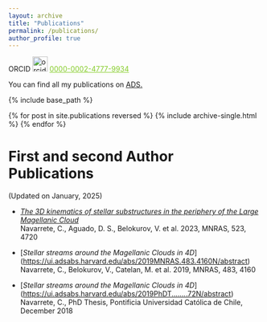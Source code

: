 ```yaml
---
layout: archive
title: "Publications"
permalink: /publications/
author_profile: true
---
```

ORCID <img src="https://orcid.org/assets/vectors/orcid.logo.icon.svg" alt="orcid" width="30"/> <a href="https://orcid.org/0000-0002-4777-9934" style="color:#84CC27">0000-0002-4777-9934</a>

You can find all my publications on <u><a href="https://ui.adsabs.harvard.edu/search/filter_author_facet_hier_fq_author=NOT&filter_author_facet_hier_fq_author=(*%3A*%20NOT%20author_facet_hier%3A%221%2FNavarrete%2C%20C%2FNavarrete%2C%20Carolina%22)&filter_author_facet_hier_fq_author=author_facet_hier%3A%221%2FNavarrete%2C%20C%2FNavarrete%2C%20C%C3%A9sar%20O%22&filter_database_fq_database=NOT&filter_database_fq_database=((database%3Aastronomy%20OR%20database%3Aphysics)%20NOT%20database%3A%22earthscience%22)&filter_database_fq_database=database%3A%22physics%22&fq=%7B!type%3Daqp%20v%3D%24fq_database%7D&fq=%7B!type%3Daqp%20v%3D%24fq_author%7D&fq_author=((*%3A*%20NOT%20author_facet_hier%3A%221%2FNavarrete%2C%20C%2FNavarrete%2C%20Carolina%22)%20NOT%20author_facet_hier%3A%221%2FNavarrete%2C%20C%2FNavarrete%2C%20C%C3%A9sar%20O%22)&fq_database=(((database%3Aastronomy%20OR%20database%3Aphysics)%20NOT%20database%3A%22earthscience%22)%20NOT%20database%3A%22physics%22)&q=%20author%3A%22Navarrete%2C%20C%22&sort=date%20desc%2C%20bibcode%20desc&p_=0">ADS</a>.</u>

{% include base_path %}

{% for post in site.publications reversed %}
  {% include archive-single.html %}
{% endfor %}

First and second Author Publications
=========================

(Updated on January, 2025)

* [*The 3D kinematics of stellar substructures in the periphery of the Large Magellanic Cloud*](https://ui.adsabs.harvard.edu/abs/2023MNRAS.523.4720N/abstract)
<br>Navarrete, C., Aguado, D. S., Belokurov, V. et al. 2023, MNRAS, 523, 4720

* [*Stellar streams around the Magellanic Clouds in 4D*]
(https://ui.adsabs.harvard.edu/abs/2019MNRAS.483.4160N/abstract)
<br>Navarrete, C., Belokurov, V., Catelan, M. et al. 2019, MNRAS, 483, 4160

* [*Stellar streams around the Magellanic Clouds in 4D*]
(https://ui.adsabs.harvard.edu/abs/2019PhDT........72N/abstract)
<br>Navarrete, C., PhD Thesis, Pontificia Universidad Católica de Chile, December 2018



